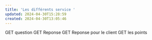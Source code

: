 ```yaml
---
title: 'Les différents service '
updated: 2024-04-30T15:28:59
created: 2024-04-30T13:05:46
---
```


GET question
GET Reponse
GET Reponse pour le client
GET les points

